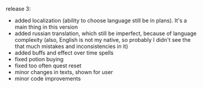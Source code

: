 release 3:  
* added localization (ability to choose language still be in plans). It's a main thing in this version
* added russian translation, which still be imperfect, because of language complexity (also, English is not my native, so probably I didn't see the that much mistakes and inconsistencies in it)
* added buffs and effect over time spells 
* fixed potion buying
* fixed too often quest reset
* minor changes in texts, shown for user
* minor code improvements